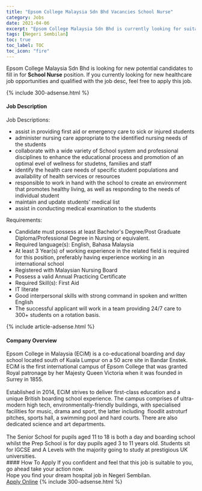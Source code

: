```yaml
---
title: "Epsom College Malaysia Sdn Bhd Vacancies School Nurse" 
category: Jobs 
date: 2021-04-06 
excerpt: "Epsom College Malaysia Sdn Bhd is currently looking for suitable person to fill in the School Nurse which positioned at Negeri Sembilan" 
tags: [Negeri Sembilan] 
toc: true 
toc_label: TOC 
toc_icon: "fire" 
--- 
```


<p>Epsom College Malaysia Sdn Bhd is looking for new potential candidates to fill in for <b>School Nurse</b> position. If you currently looking for new healthcare job opportunities and qualified with the job desc, feel free to apply this job.
</p>{% include 300-adsense.html %} 
<div><div><h4>Job Description</h4></div><div><div><span><div><p>Job Descriptions:</p><ul><li>assist in providing first aid or emergency care to sick or injured students</li><li>administer nursing care appropriate to the identified nursing needs of the students</li><li>collaborate with a wide variety of School system and professional disciplines to enhance the educational process and promotion of an optimal evel of wellness for studetns, families and staff</li><li>identify the health care needs of specific student populations and availability of health services or resources</li><li>responsible to work in hand with the school to create an environment that promotes healthy living, as well as responding to the needs of individual student</li><li>maintain and update students' medical list</li><li>assist in conducting medical examination to the students</li></ul><p>Requirements:</p><ul><li>Candidate must possess at least Bachelor's Degree/Post Graduate Diploma/Professional Degree in Nursing or equivalent.</li><li>Required language(s):&#160;English, Bahasa Malaysia</li><li>At least 3&#160;Year(s) of working experience in the related field is required for this position, preferably having experience working in an international school</li><li>Registered with Malaysian Nursing Board</li><li>Possess a valid Annual Practicing Certificate</li><li>Required Skill(s): First Aid</li><li>IT literate</li><li>Good interpersonal skills with strong command in spoken and written English</li><li>The successful applicant will work in a team providing 24/7 care to 300+ students on a rotation basis.</li></ul></div></span></div></div></div> 
{% include article-adsense.html %} 
<div><div><h4>Company Overview</h4></div><div><div><span><div><div>Epsom College in Malaysia (ECiM) is a co-educational boarding and day school located south of Kuala Lumpur on a 50 acre site in Bandar Enstek. ECiM is the first international campus of Epsom College that was granted Royal patronage by her Majesty Queen Victoria when it was founded in Surrey in 1855.&#160;<br>
<br>
Established in 2014, ECiM strives to deliver first-class education and a unique British boarding school experience. The campus comprises of ultra-modern high tech, environmentally-friendly buildings, with specialised facilities for music, drama and sport, the latter including &#160;floodlit astroturf pitches, sports hall, a swimming pool and hard courts. There are also dedicated science and art departments.<br>
<br>
The Senior School for pupils aged 11 to 18 is both a day and boarding school whilst the Prep School is for day pupils aged 3 to 11 years old. Students sit for IGCSE and A Levels with the majority going to study at prestigious UK universities.</div></div></span></div></div></div> 
#### How To Apply 
If you confident and feel that this job is suitable to you, go ahead take your action now. <br/> 
Hope you find your dream hospital job in Negeri Sembilan. <br/> 
<a href="https://www.jobstreet.com.my/en/job/school-nurse-4499845?jobId=jobstreet-my-job-4499845" class="btn btn--warning" target="_blank" rel="nofollow noopenner">Apply Online</a> 
{% include 300-adsense.html %} 